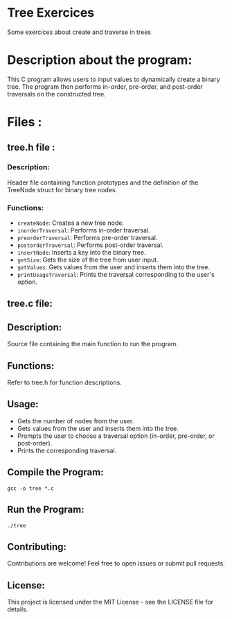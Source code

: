 # Tree Exercices
Some exercices about create and traverse in trees

# Description about the program:
This C program allows users to input values to dynamically create a binary tree. 
The program then performs in-order, pre-order, and post-order traversals on the constructed tree.

# Files :
## tree.h file :
### Description: 
Header file containing function prototypes and the definition of the TreeNode struct for binary tree nodes.
### Functions:
* `createNode`: Creates a new tree node.
* `inorderTraversal`: Performs in-order traversal.
* `preorderTraversal`: Performs pre-order traversal.
* `postorderTraversal`: Performs post-order traversal.
* `insertNode`: Inserts a key into the binary tree.
* `getSize`: Gets the size of the tree from user input.
* `getValues`: Gets values from the user and inserts them into the tree.
* `printUsageTraversal`: Prints the traversal corresponding to the user's option.

## tree.c file:
## Description: 
Source file containing the main function to run the program.

## Functions: 
Refer to tree.h for function descriptions.


## Usage:
* Gets the number of nodes from the user.
* Gets values from the user and inserts them into the tree.
* Prompts the user to choose a traversal option (in-order, pre-order, or post-order).
* Prints the corresponding traversal.


## Compile the Program:
```
gcc -o tree *.c
```

## Run the Program:
```
./tree
```

## Contributing:
Contributions are welcome! Feel free to open issues or submit pull requests.

## License:
This project is licensed under the MIT License - see the LICENSE file for details.
